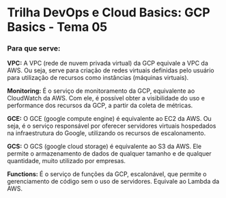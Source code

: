 # Trilha DevOps e Cloud Basics: GCP Basics - Tema 05

### **Para que serve:**

**VPC:** A VPC (rede de nuvem privada virtual) da GCP equivale a VPC da AWS. Ou seja, serve para criação de redes virtuais definidas pelo usuário para utilização de recursos como instâncias (máquinas virtuais).

**Monitoring:** É o serviço de monitoramento da GCP, equivalente ao CloudWatch da AWS. Com ele, é possível obter a visibilidade do uso e performance dos recursos da GCP, a partir da coleta de métricas. 

**GCE:** O GCE (google compute engine) é equivalente ao EC2 da AWS. Ou seja, é o serviço responsável por oferecer servidores virtuais hospedados na infraestrutura do Google, utilizando os recursos de escalonamento. 

**GCS:** O GCS (google cloud storage) é equivalente ao S3 da AWS. Ele permite o armazenamento de dados de qualquer tamanho e de qualquer quantidade, muito utilizado por empresas. 

**Functions:** É o serviço de funções da GCP, escalonável, que permite o gerenciamento de código sem o uso de servidores. Equivale ao Lambda da AWS. 



